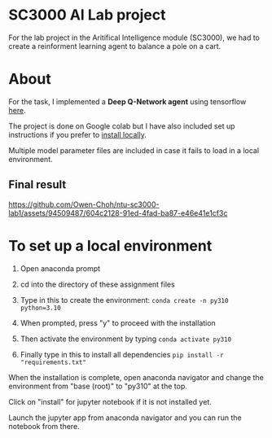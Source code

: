 # SC3000 AI Lab project
For the lab project in the Aritifical Intelligence module (SC3000), we had to create a reinforment learning agent to balance a pole on a cart.

# About

For the task, I implemented a **Deep Q-Network agent** using tensorflow [here](https://github.com/Owen-Choh/ntu-sc3000-lab1/blob/main/cartpole_assignment.ipynb).

The project is done on Google colab but I have also included set up instructions if you prefer to [install locally](#to-set-up-a-local-environment).

Multiple model parameter files are included in case it fails to load in a local environment.

## Final result
https://github.com/Owen-Choh/ntu-sc3000-lab1/assets/94509487/604c2128-91ed-4fad-ba87-e46e41e1cf3c

# To set up a local environment

1. Open anaconda prompt

2. cd into the directory of these assignment files

3. Type in this to create the environment: 
`
conda create -n py310 python=3.10
`

4. When prompted, press "y" to proceed with the installation 

5. Then activate the environment by typing
`
conda activate py310
`

6. Finally type in this to install all dependencies
`
pip install -r "requirements.txt"
`

When the installation is complete, open anaconda navigator and change the environment from "base (root)" to "py310" at the top. 

Click on "install" for jupyter notebook if it is not installed yet.

Launch the jupyter app from anaconda navigator and you can run the notebook from there.
